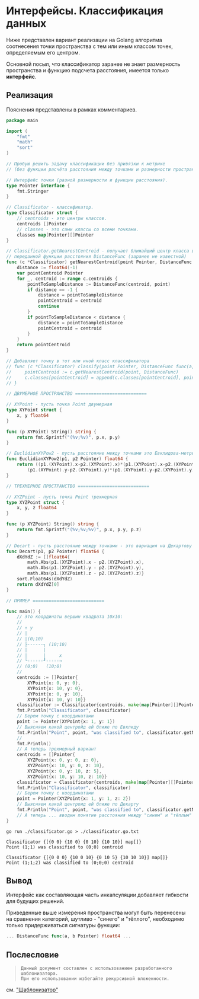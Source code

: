 # Интерфейсы. Классификация данных

Ниже представлен вариант реализации на Golang алгоритма соотнесения точки пространства с тем или иным классом точек, определяемым его центром.

Основной посыл, что классификатор заранее не знает размерность пространства и функцию подсчета расстояния, имеется только **интерфейс**.

## Реализация

Пояснения представлены в рамках комментариев.

```go
package main

import (
    "fmt"
    "math"
    "sort"
)

// Пробую решить задачу классификации без привязки к метрике
// (без функции расчёта расстояния между точками и размерности пространства).

// Интерфейс точки (разной размерности и функции расстояния).
type Pointer interface {
    fmt.Stringer
}

// Classificator - классификатор.
type Classificator struct {
    // centroids - это центры классов.
    centroids []Pointer
    // classes - это сами классы со всеми точками.
    classes map[Pointer][]Pointer
}

// Classificator.getNearestCentroid - получает ближайший центр класса в зависимости от
// переданной функции расстояния DistanceFunc (заранее не известной)
func (c *Classificator) getNearestCentroid(point Pointer, DistanceFunc func(a, b Pointer) float64) Pointer {
    distance := float64(-1)
    var pointCentroid Pointer
    for _, centroid := range c.centroids {
        pointToSampleDistance := DistanceFunc(centroid, point)
        if distance == -1 {
            distance = pointToSampleDistance
            pointCentroid = centroid
            continue
        }
        if pointToSampleDistance < distance {
            distance = pointToSampleDistance
            pointCentroid = centroid
        }
    }
    return pointCentroid
}

// Добавляет точку в тот или иной класс классификатора
// func (c *Classificator) classify(point Pointer, DistanceFunc func(a, b Pointer) float64) {
//     pointCentroid := c.getNearestCentroid(point, DistanceFunc)
//     c.classes[pointCentroid] = append(c.classes[pointCentroid], point)
// }

// ДВУМЕРНОЕ ПРОСТРАНСТВО ===========================

// XYPoint - пусть точка Point двумерная
type XYPoint struct {
    x, y float64
}

func (p XYPoint) String() string {
    return fmt.Sprintf("(%v;%v)", p.x, p.y)
}

// EuclidianXYPow2 - пусть расстояние между точками это Евклидова-метрика без ее корня
func EuclidianXYPow2(p1, p2 Pointer) float64 {
    return ((p1.(XYPoint).x-p2.(XYPoint).x)*(p1.(XYPoint).x-p2.(XYPoint).x) +
        (p1.(XYPoint).y-p2.(XYPoint).y)*(p1.(XYPoint).y-p2.(XYPoint).y))
}

// ТРЕХМЕРНОЕ ПРОСТРАНСТВО ===========================

// XYZPoint - пусть точка Point трехмерная
type XYZPoint struct {
    x, y, z float64
}

func (p XYZPoint) String() string {
    return fmt.Sprintf("(%v;%v;%v)", p.x, p.y, p.z)
}

// Decart - пусть расстояние между точками - это вариация на Декартову метрику
func Decart(p1, p2 Pointer) float64 {
    dXdYdZ := []float64{
        math.Abs(p1.(XYZPoint).x - p2.(XYZPoint).x),
        math.Abs(p1.(XYZPoint).y - p2.(XYZPoint).y),
        math.Abs(p1.(XYZPoint).z - p2.(XYZPoint).z)}
    sort.Float64s(dXdYdZ)
    return dXdYdZ[0]
}

// ПРИМЕР ===========================

func main() {
    // Это координаты вершин квадрата 10x10:
    // 
    // ↑ y
    // |
    // |(0;10)
    // ├------┐ (10;10)
    // |      |
    // |      |     x
    // └------┚-----→ 
    // (0;0)   (10;0)
    // 
    centroids := []Pointer{
        XYPoint{x: 0, y: 0},
        XYPoint{x: 10, y: 0},
        XYPoint{x: 0, y: 10},
        XYPoint{x: 10, y: 10}}
    classificator := Classificator{centroids, make(map[Pointer][]Pointer, 0)}
    fmt.Println("Classificator", classificator)
    // Берем точку с координатами
    point := Pointer(XYPoint{x: 1, y: 1})
    // Выясняем какой центройд ей ближе по Евклиду
    fmt.Println("Point", point, "was classified to", classificator.getNearestCentroid(point, EuclidianXYPow2), "centroid")
    // 
    fmt.Println()
    // А теперь трехмерный вариант
    centroids = []Pointer{
        XYZPoint{x: 0, y: 0, z: 0},
        XYZPoint{x: 10, y: 0, z: 10},
        XYZPoint{x: 0, y: 10, z: 5},
        XYZPoint{x: 10, y: 10, z: 10}}
    classificator = Classificator{centroids, make(map[Pointer][]Pointer, 0)}
    fmt.Println("Classificator", classificator)
    // Берем точку с координатами
    point = Pointer(XYZPoint{x: 1, y: 1, z: 2})
    // Выясняем какой центроид ей ближе по Декарту
    fmt.Println("Point", point, "was classified to", classificator.getNearestCentroid(point, Decart), "centroid")
    // А теперь ... вводим понятие расстояния между "синим" и "тёплым"
}

```

```shell
go run ./classificator.go > ./classificator.go.txt
```

```text
Classificator {[{0 0} {10 0} {0 10} {10 10}] map[]}
Point (1;1) was classified to (0;0) centroid

Classificator {[{0 0 0} {10 0 10} {0 10 5} {10 10 10}] map[]}
Point (1;1;2) was classified to (0;0;0) centroid

```

## Вывод

Интерфейс как составляющая часть инкапсуляции добавляет гибкости для будущих решений.

Приведенные выше измерения пространства могут быть перенесены на сравнения категорий, шутливо - "синего" и "тёплого", необходимо только придерживаться сигнатуры функции:

```go
... DistanceFunc func(a, b Pointer) float64 ... 
```

## Послесловие

>
> ```text
> Данный документ составлен с использованием разработанного шаблонизатора. 
> При его использовании избегайте рекурсивной вложенности.
> ```

см. ["Шаблонизатор"](https://github.com/BorisPlus/golang_notes/tree/master/templator)
